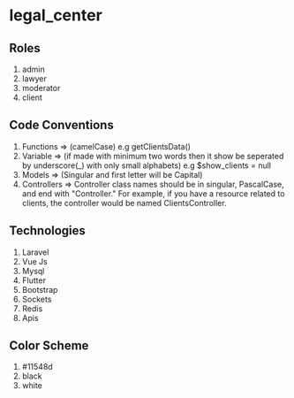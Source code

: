 # legal_center

## Roles

1. admin
2. lawyer
3. moderator
4. client

## Code Conventions

1. Functions => (camelCase) e.g getClientsData()
2. Variable => (if made with minimum two words then it show be seperated by underscore(_) with only small alphabets) e.g $show_clients = null
3. Models => (Singular and first letter will be Capital)
4. Controllers => Controller class names should be in singular, PascalCase, and end with "Controller." For example, if you have a resource related to clients, the controller would be named ClientsController.

## Technologies

1. Laravel
2. Vue Js
3. Mysql
4. Flutter
5. Bootstrap
6. Sockets
7. Redis
8. Apis

## Color Scheme

1. #11548d
2. black
3. white
